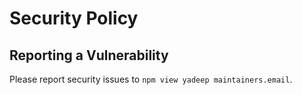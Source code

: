 # Security Policy

## Reporting a Vulnerability

Please report security issues to `npm view yadeep maintainers.email`.
